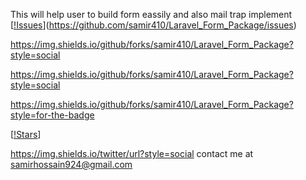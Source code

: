 This will help user to build form eassily and also mail trap implement
[[!Issues](https://img.shields.io/github/forks/samir410/Laravel_Form_Package?style=social)](https://github.com/samir410/Laravel_Form_Package/issues)

https://img.shields.io/github/forks/samir410/Laravel_Form_Package?style=social

https://img.shields.io/github/forks/samir410/Laravel_Form_Package?style=social

https://img.shields.io/github/forks/samir410/Laravel_Form_Package?style=for-the-badge

[[!Stars](https://img.shields.io/github/stars/samir410/Laravel_Form_Package?style=for-the-badge)]

https://img.shields.io/twitter/url?style=social
contact me at samirhossain924@gmail.com
